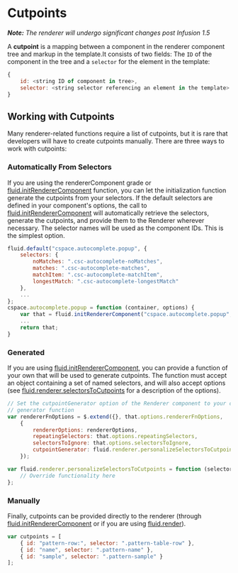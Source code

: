 # Cutpoints #

_**Note:** The renderer will undergo significant changes post Infusion 1.5_

A **cutpoint** is a mapping between a component in the renderer component tree and markup in the template.It consists of two fields: The `ID` of the component in the tree and a `selector` for the element in the template:

```javascript
{
    id: <string ID of component in tree>,
    selector: <string selector referencing an element in the template>
}
```

## Working with Cutpoints ##

Many renderer-related functions require a list of cutpoints, but it is rare that developers will have to create cutpoints manually. There are three ways to work with cutpoints:

### Automatically From Selectors ###

If you are using the rendererComponent grade or  [fluid.initRendererComponent](fluid.initRendererComponent.md) function, you can let the initialization function generate the cutpoints from your selectors. If the default selectors are defined in your component's options, the call to [fluid.initRendererComponent](fluid.initRendererComponent.md) will automatically retrieve the selectors, generate the cutpoints, and provide them to the Renderer wherever necessary. The selector names will be used as the component IDs. This is the simplest option.

```javascript
fluid.default("cspace.autocomplete.popup", {
    selectors: {
        noMatches: ".csc-autocomplete-noMatches",
        matches: ".csc-autocomplete-matches",
        matchItem: ".csc-autocomplete-matchItem",
        longestMatch: ".csc-autocomplete-longestMatch"
    },
    ...
};
cspace.autocomplete.popup = function (container, options) {
    var that = fluid.initRendererComponent("cspace.autocomplete.popup", container, options);
    ...
    return that;
}
```

### Generated ###

If you are using [fluid.initRendererComponent](fluid.initRendererComponent.md), you can provide a function of your own that will be used to generate cutpoints. The function must accept an object containing a set of named selectors, and will also accept options (see [fluid.renderer.selectorsToCutpoints](fluid.renderer.selectorsToCutpoints.md) for a description of the options).

```javascript
// Set the cutpointGenerator option of the Renderer component to your cutpoint
// generator function
var rendererFnOptions = $.extend({}, that.options.rendererFnOptions,
    {
        rendererOptions: rendererOptions,
        repeatingSelectors: that.options.repeatingSelectors,
        selectorsToIgnore: that.options.selectorsToIgnore,
        cutpointGenerator: fluid.renderer.personalizeSelectorsToCutpoints
    });

var fluid.renderer.personalizeSelectorsToCutpoints = function (selectors, options) {
    // Override functionality here
};
```

### Manually ###

Finally, cutpoints can be provided directly to the renderer (through [fluid.initRendererComponent](fluid.initRendererComponent.md) or if you are using [fluid.render](fluid.render.md)).

```javascript
var cutpoints = [
    { id: "pattern-row:", selector: ".pattern-table-row" },
    { id: "name", selector: ".pattern-name" },
    { id: "sample", selector: ".pattern-sample" }
];
```
